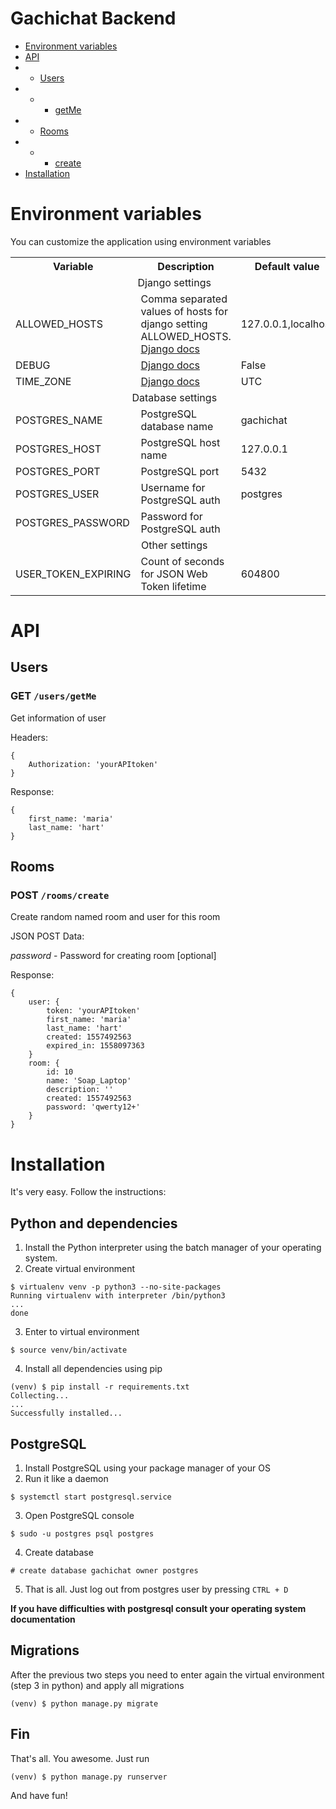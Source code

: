 # Gachichat Backend 

* <a href="#environment-variables">Environment variables</a>
* <a href="#api">API</a>
* * <a href="#users">Users</a>
* * * <a href="#get-usersgetme">getMe</a>
* * <a href="#rooms">Rooms</a>
* * * <a href="#post-roomscreate">create</a>
* <a href="#installation">Installation</a>

# Environment variables

You can customize the application using environment variables

<table>
    <tr>
        <th>Variable</th>
        <th>Description</th>
        <th>Default value</th>
    </tr>
    <td colspan="3" align="center">Django settings</td>
    <tr>
        <td>ALLOWED_HOSTS</td>
        <td>Comma separated values of hosts for django setting ALLOWED_HOSTS. <a href="https://docs.djangoproject.com/en/2.2/ref/settings/#allowed-hosts">Django docs</a></td>
        <td>127.0.0.1,localhost</td>
    </tr>
    <tr>
        <td>DEBUG</td>
        <td><a href="https://docs.djangoproject.com/en/2.2/ref/settings/#std:setting-DEBUG">Django docs</a></td>
        <td>False</td>
    </tr>
    <tr>
        <td>TIME_ZONE</td>
        <td><a href="https://docs.djangoproject.com/en/2.2/ref/settings/#time-zone">Django docs</a>
        <td>UTC</td>
    </tr>
    <td colspan="3" align="center">Database settings</td>
    <tr>
        <td>POSTGRES_NAME</td>
        <td>PostgreSQL database name</td>
        <td>gachichat</td>
    </tr>
    <tr>
        <td>POSTGRES_HOST</td>
        <td>PostgreSQL host name</td>
        <td>127.0.0.1</td>
    </tr>
    <tr>
        <td>POSTGRES_PORT</td>
        <td>PostgreSQL port</td>
        <td>5432</td>
    </tr>
    <tr>
        <td>POSTGRES_USER</td>
        <td>Username for PostgreSQL auth</td>
        <td>postgres</td>
    </tr>
    <tr>
        <td>POSTGRES_PASSWORD</td>
        <td>Password for PostgreSQL auth</td>
        <td></td>
    </tr>
    <td colspan="3" align="center">Other settings</td>
    <tr>
        <td>USER_TOKEN_EXPIRING</td>
        <td>Count of seconds for JSON Web Token lifetime</td>
        <td>604800</td>
    </tr>
</table>

# API

## Users

### GET `/users/getMe`

Get information of user

Headers:
```
{
    Authorization: 'yourAPItoken'
}
```

Response:
```
{
    first_name: 'maria'
    last_name: 'hart'
}
```

## Rooms

### POST `/rooms/create`

Create random named room and user for this room

JSON POST Data:

_password_ - Password for creating room [optional]

Response:
```
{
    user: {
        token: 'yourAPItoken'
        first_name: 'maria'
        last_name: 'hart'
        created: 1557492563
        expired_in: 1558097363
    }
    room: {
        id: 10
        name: 'Soap_Laptop'
        description: ''
        created: 1557492563
        password: 'qwerty12+'
    }
}
```

# Installation

It's very easy. Follow the instructions:

## Python and dependencies

1. Install the Python interpreter using the batch manager of your operating system.
2. Create virtual environment
```
$ virtualenv venv -p python3 --no-site-packages
Running virtualenv with interpreter /bin/python3
...
done
```
3. Enter to virtual environment
```
$ source venv/bin/activate
```
4. Install all dependencies using pip
```
(venv) $ pip install -r requirements.txt
Collecting...
...
Successfully installed...
```

## PostgreSQL

1. Install PostgreSQL using your package manager of your OS
2. Run it like a daemon
```
$ systemctl start postgresql.service
```
3. Open PostgreSQL console
```
$ sudo -u postgres psql postgres
```
4. Create database
```
# create database gachichat owner postgres
```
5. That is all. Just log out from postgres user by pressing `CTRL + D`

__If you have difficulties with postgresql consult your operating system documentation__

## Migrations

After the previous two steps you need to enter again the virtual environment (step 3 in python) and apply all migrations
```
(venv) $ python manage.py migrate
```

## Fin

That's all. You awesome. Just run
```
(venv) $ python manage.py runserver
```
And have fun!
